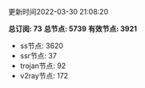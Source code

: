 更新时间2022-03-30 21:08:20

**总订阅: 73**
**总节点: 5739**
**有效节点: 3921**
- ss节点: 3620
- ssr节点: 37
- trojan节点: 92
- v2ray节点: 172
